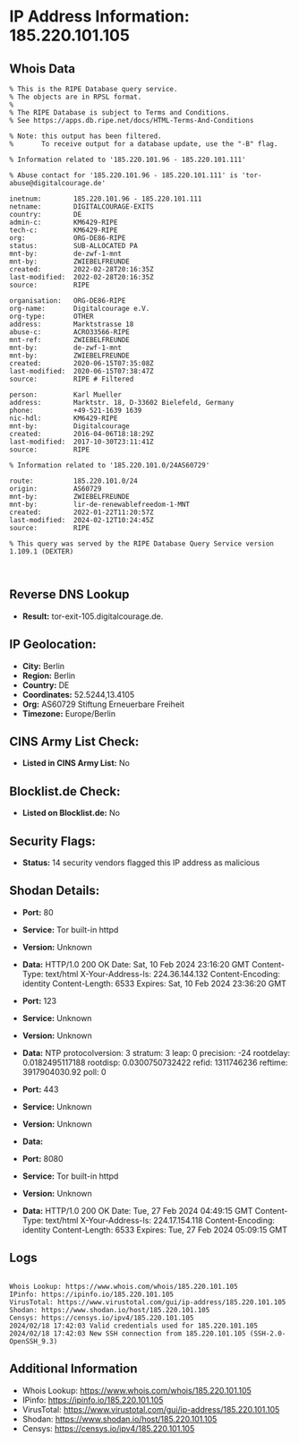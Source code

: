 # IP Address Information: 185.220.101.105

## Whois Data
```
% This is the RIPE Database query service.
% The objects are in RPSL format.
%
% The RIPE Database is subject to Terms and Conditions.
% See https://apps.db.ripe.net/docs/HTML-Terms-And-Conditions

% Note: this output has been filtered.
%       To receive output for a database update, use the "-B" flag.

% Information related to '185.220.101.96 - 185.220.101.111'

% Abuse contact for '185.220.101.96 - 185.220.101.111' is 'tor-abuse@digitalcourage.de'

inetnum:        185.220.101.96 - 185.220.101.111
netname:        DIGITALCOURAGE-EXITS
country:        DE
admin-c:        KM6429-RIPE
tech-c:         KM6429-RIPE
org:            ORG-DE86-RIPE
status:         SUB-ALLOCATED PA
mnt-by:         de-zwf-1-mnt
mnt-by:         ZWIEBELFREUNDE
created:        2022-02-28T20:16:35Z
last-modified:  2022-02-28T20:16:35Z
source:         RIPE

organisation:   ORG-DE86-RIPE
org-name:       Digitalcourage e.V.
org-type:       OTHER
address:        Marktstrasse 18
abuse-c:        ACRO33566-RIPE
mnt-ref:        ZWIEBELFREUNDE
mnt-by:         de-zwf-1-mnt
mnt-by:         ZWIEBELFREUNDE
created:        2020-06-15T07:35:08Z
last-modified:  2020-06-15T07:38:47Z
source:         RIPE # Filtered

person:         Karl Mueller
address:        Marktstr. 18, D-33602 Bielefeld, Germany
phone:          +49-521-1639 1639
nic-hdl:        KM6429-RIPE
mnt-by:         Digitalcourage
created:        2016-04-06T18:18:29Z
last-modified:  2017-10-30T23:11:41Z
source:         RIPE

% Information related to '185.220.101.0/24AS60729'

route:          185.220.101.0/24
origin:         AS60729
mnt-by:         ZWIEBELFREUNDE
mnt-by:         lir-de-renewablefreedom-1-MNT
created:        2022-01-22T11:20:57Z
last-modified:  2024-02-12T10:24:45Z
source:         RIPE

% This query was served by the RIPE Database Query Service version 1.109.1 (DEXTER)



```
## Reverse DNS Lookup
- **Result:** tor-exit-105.digitalcourage.de.

## IP Geolocation:
- **City:** Berlin
- **Region:** Berlin
- **Country:** DE
- **Coordinates:** 52.5244,13.4105
- **Org:** AS60729 Stiftung Erneuerbare Freiheit
- **Timezone:** Europe/Berlin

## CINS Army List Check:
- **Listed in CINS Army List:** 
No

## Blocklist.de Check:
- **Listed on Blocklist.de:** 
No

## Security Flags:
- **Status:** 14 security vendors flagged this IP address as malicious

## Shodan Details:
- **Port:** 80
- **Service:** Tor built-in httpd
- **Version:** Unknown
- **Data:** HTTP/1.0 200 OK
Date: Sat, 10 Feb 2024 23:16:20 GMT
Content-Type: text/html
X-Your-Address-Is: 224.36.144.132
Content-Encoding: identity
Content-Length: 6533
Expires: Sat, 10 Feb 2024 23:36:20 GMT



- **Port:** 123
- **Service:** Unknown
- **Version:** Unknown
- **Data:** NTP
protocolversion: 3
stratum: 3
leap: 0
precision: -24
rootdelay: 0.0182495117188
rootdisp: 0.0300750732422
refid: 1311746236
reftime: 3917904030.92
poll: 0



- **Port:** 443
- **Service:** Unknown
- **Version:** Unknown
- **Data:** 

- **Port:** 8080
- **Service:** Tor built-in httpd
- **Version:** Unknown
- **Data:** HTTP/1.0 200 OK
Date: Tue, 27 Feb 2024 04:49:15 GMT
Content-Type: text/html
X-Your-Address-Is: 224.17.154.118
Content-Encoding: identity
Content-Length: 6533
Expires: Tue, 27 Feb 2024 05:09:15 GMT



## Logs
```

Whois Lookup: https://www.whois.com/whois/185.220.101.105
IPinfo: https://ipinfo.io/185.220.101.105
VirusTotal: https://www.virustotal.com/gui/ip-address/185.220.101.105
Shodan: https://www.shodan.io/host/185.220.101.105
Censys: https://censys.io/ipv4/185.220.101.105
2024/02/18 17:42:03 Valid credentials used for 185.220.101.105
2024/02/18 17:42:03 New SSH connection from 185.220.101.105 (SSH-2.0-OpenSSH_9.3)

```
## Additional Information
- Whois Lookup: https://www.whois.com/whois/185.220.101.105
- IPinfo: https://ipinfo.io/185.220.101.105
- VirusTotal: https://www.virustotal.com/gui/ip-address/185.220.101.105
- Shodan: https://www.shodan.io/host/185.220.101.105
- Censys: https://censys.io/ipv4/185.220.101.105

